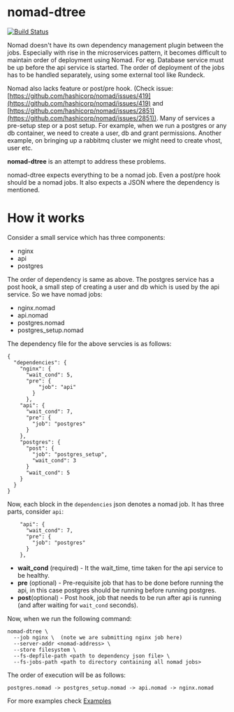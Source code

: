 
nomad-dtree
===========

[![Build Status](https://travis-ci.org/sagarrakshe/nomad-dtree.png?branch=master)](https://travis-ci.org/sagarrakshe/nomad-dtree)

Nomad doesn't have its own dependency management plugin between the jobs. 
Especially with rise in the microservices pattern, it becomes difficult to maintain order of deployment using Nomad.
For eg. Database service must be up before the api service is started.
The order of deployment of the jobs has to be handled separately, using some external tool like Rundeck.

Nomad also lacks feature or post/pre hook. (Check issue: [https://github.com/hashicorp/nomad/issues/419](https://github.com/hashicorp/nomad/issues/419) and [https://github.com/hashicorp/nomad/issues/2851](https://github.com/hashicorp/nomad/issues/2851)).
Many of services a pre-setup step or a post setup.
For example, when we run a postgres or any db container, we need to create a user, db and grant permissions.
Another example, on bringing up a rabbitmq cluster we might need to create vhost, user etc.

**nomad-dtree** is an attempt to address these problems.

nomad-dtree expects everything to be a nomad job. Even a post/pre hook should be a nomad jobs.
It also expects a JSON where the dependency is mentioned.


How it works
=============

Consider a small service which has three components:

- nginx
- api
- postgres

The order of dependency is same as above. The postgres service has a post hook, a
small step of creating a user and db which is used by the api service. So we have
nomad jobs:

- nginx.nomad
- api.nomad
- postgres.nomad
- postgres_setup.nomad

The dependency file for the above servcies is as follows:

```
{
  "dependencies": {
    "nginx": {
      "wait_cond": 5,
      "pre": {
	      "job": "api"
	    }
	  },
    "api": {
      "wait_cond": 7,
      "pre": {
        "job": "postgres"
      }
    },
    "postgres": {
      "post": {
        "job": "postgres_setup",
        "wait_cond": 3
      }
      "wait_cond": 5
    }
  }
}
```

Now, each block in the `dependencies` json denotes a nomad job. It has three
parts, consider `api`:

```
    "api": {
      "wait_cond": 7,
      "pre": {
        "job": "postgres"
      }
    },
```

- **wait_cond** (required) - It the wait_time, time taken for the api service to be healthy. 
- **pre** (optional) - Pre-requisite job that has to be done before running the api, in this case postgres should be running before running postgres.
- **post**(optional) - Post hook, job that needs to be run after api is running (and after waiting for `wait_cond` seconds).

Now, when we run the following command:

```
nomad-dtree \
  --job nginx \  (note we are submitting nginx job here)
  --server-addr <nomad-address> \
  --store filesystem \
  --fs-depfile-path <path to dependency json file> \
  --fs-jobs-path <path to directory containing all nomad jobs>
```

The order of execution will be as follows:

```
postgres.nomad -> postgres_setup.nomad -> api.nomad -> nginx.nomad
```
For more examples check  [Examples](https://github.com/sagarrakshe/nomad-dtree/tree/master/examples)
